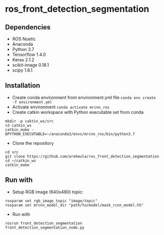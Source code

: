 # ros_front_detection_segmentation


## Dependencies
- ROS Noetic
- Anaconda
- Python 3.7
- Tensorflow 1.4.0
- Keras 2.1.2
- scikit-image 0.18.1
- scipy 1.6.1


## Installation
- Create conda environment from environment.yml file `conda env create -f environment.yml`
- Activate environment `conda activate mrcnn_ros`
- Create catkin workspace with Python executable set from conda

```
mkdir -p caktin_ws/src
cd catkin_ws
catkin_make -DPYTHON_EXECUTABLE=~/anaconda3/envs/mrcnn_ros/bin/python3.7
```
- Clone the repository
```
cd src
git clone https://github.com/arekmula/ros_front_detection_segmentation
cd ~/catkin_ws
catkin_make
```


## Run with

- Setup RGB image (640x480) topic:
```
rosparam set rgb_image_topic "image/topic"
rosparam set mrcnn_model_dir "path/to/model/mask_rcnn_model.h5"
```

- Run with
```
rosrun front_detection_segmentation front_detection_segmentation_node.py 
```